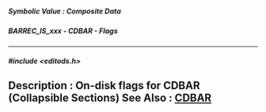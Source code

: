 ##### Symbolic Value : Composite Data
##### BARREC_IS_xxx - CDBAR - Flags
---
##### #include <editods.h>
**Description :**
On-disk flags for CDBAR (Collapsible Sections)
**See Also :**
[CDBAR](D:/md_files/CDBAR.md)
---
